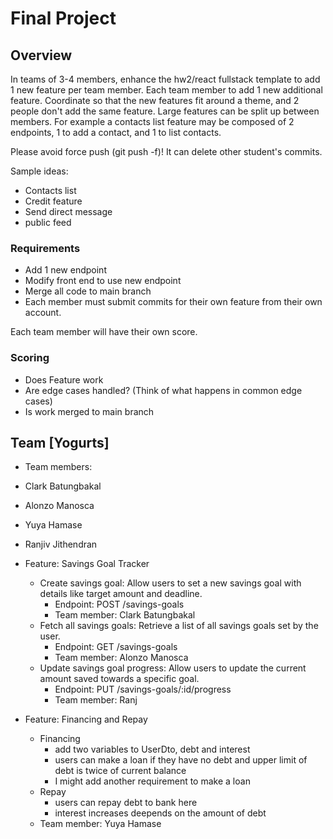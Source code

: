 # Final Project

## Overview
In teams of 3-4 members, enhance the hw2/react fullstack template to add 1 new feature per team member. Each team member to add 1 new additional feature. Coordinate so that the new features fit around a theme, and 2 people don't add the same feature. Large features can be split up between members. For example a contacts list feature may be composed of 2 endpoints, 1 to add a contact, and 1 to list contacts.

Please avoid force push (git push -f)! It can delete other student's commits.

Sample ideas:
- Contacts list
- Credit feature
- Send direct message
- public feed

### Requirements
- Add 1 new endpoint
- Modify front end to use new endpoint
- Merge all code to main branch
- Each member must submit commits for their own feature from their own account.

Each team member will have their own score.

### Scoring
- Does Feature work
- Are edge cases handled? (Think of what happens in common edge cases)
- Is work merged to main branch

## Team [Yogurts]
- Team members:
-   Clark Batungbakal
-   Alonzo Manosca
-   Yuya Hamase
-   Ranjiv Jithendran

- Feature: Savings Goal Tracker
  - Create savings goal: Allow users to set a new savings goal with details like target amount and deadline.
    -  Endpoint: POST /savings-goals
    -  Team member: Clark Batungbakal
  - Fetch all savings goals: Retrieve a list of all savings goals set by the user.
    -  Endpoint: GET /savings-goals
    -  Team member: Alonzo Manosca
  - Update savings goal progress: Allow users to update the current amount saved towards a specific goal.
    -  Endpoint: PUT /savings-goals/:id/progress
    -  Team member: Ranj
      
 - Feature: Financing and Repay
   - Financing
     -  add two variables to UserDto, debt and interest
     -  users can make a loan if they have no debt and upper limit of debt is twice of current balance
     -  I might add another requirement to make a loan
   - Repay
     -  users can repay debt to bank here
     -  interest increases deepends on the amount of debt
   -  Team member: Yuya Hamase

